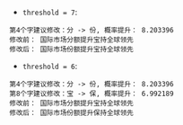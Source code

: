 - `threshold = 7`:
```
第4个字建议修改：分 -> 份, 概率提升： 8.203396
修改前： 国际市场分额提升宝持全球领先
修改后： 国际市场份额提升宝持全球领先
```

- `threshold = 6`:
```
第4个字建议修改：分 -> 份, 概率提升： 8.203396
第8个字建议修改：宝 -> 保, 概率提升： 6.992189
修改前： 国际市场分额提升宝持全球领先
修改后： 国际市场份额提升保持全球领先
```